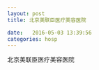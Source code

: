 ```yaml
--- 
layout: post 
title: 北京美联臣医疗美容医院

date:   2016-05-03 13:39:56 
categories: hosp 
--- 
```

   
北京美联臣医疗美容医院
